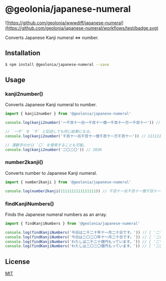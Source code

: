 # @geolonia/japanese-numeral

![https://github.com/geolonia/wwwdiff/japanese-numeral](https://github.com/geolonia/japanese-numeral/workflows/test/badge.svg)

Converts Japanese Kanji numeral <=> number.

## Installation

```bash
$ npm install @geolonia/japanese-numeral --save
```

## Usage

### kanji2number()

Converts Japanese Kanji numeral to number.

```javascript
import { kanji2number } from '@geolonia/japanese-numeral'

console.log(kanji2number('一千百十一兆一千百十一億一千百十一万一千百十一')) // 1111111111111111

// `一千` を `千` と記述しても同じ結果になる。
console.log(kanji2number('千百十一兆千百十一億千百十一万千百十一')) // 1111111111111111

// 漢数字のゼロ `〇` を使用することも可能。
console.log(kanji2number('二〇二〇')) // 2020
```

### number2kanji()

Converts number to Japanese Kanji numeral.

```javascript
import { number2kanji } from '@geolonia/japanese-numeral'

console.log(number2kanji(1111111111111111)) // 千百十一兆千百十一億千百十一万千百十一
```

### findKanjiNumbers()

Finds the Japanese numeral numbers as an array.

```javascript
import { findKanjiNumbers } from '@geolonia/japanese-numeral'

console.log(findKanjiNumbers('今日は二千二十年十一月二十日です。')) // [ '二千二十', '十一', '二十' ]
console.log(findKanjiNumbers('今日は二〇二〇年十一月二十日です。')) // [ '二〇二〇', '十一', '二十' ]
console.log(findKanjiNumbers('わたしは二千二十億円もっています。')) // [ '二千二十億' ]
console.log(findKanjiNumbers('わたしは二〇二〇億円もっています。')) // [ '二〇二〇億' ]
```

## License

[MIT](LICENSE)
